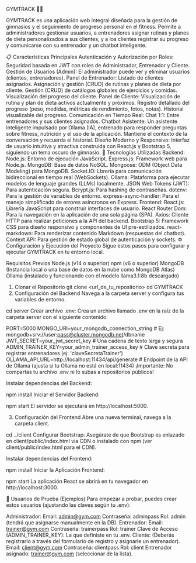 GYMTRACK 🏋️‍♂️

GYMTRACK es una aplicación web integral diseñada para la gestión de gimnasios y el seguimiento de progreso personal en el fitness. Permite a administradores gestionar usuarios, a entrenadores asignar rutinas y planes de dieta personalizados a sus clientes, y a los clientes registrar su progreso y comunicarse con su entrenador y un chatbot inteligente.

📋 Características Principales
Autenticación y Autorización por Roles: Seguridad basada en JWT con roles de Administrador, Entrenador y Cliente.
Gestión de Usuarios (Admin): El administrador puede ver y eliminar usuarios (clientes, entrenadores).
Panel de Entrenador:
Listado de clientes asignados.
Asignación y gestión (CRUD) de rutinas y planes de dieta por cliente.
Gestión (CRUD) de catálogos globales de ejercicios y comidas.
Visualización del progreso del cliente.
Panel de Cliente:
Visualización de rutina y plan de dieta activos actualmente y próximos.
Registro detallado del progreso (peso, medidas, métricas de rendimiento, fotos, notas).
Historial visualizable del progreso.
Comunicación en Tiempo Real:
Chat 1:1: Entre entrenadores y sus clientes asignados.
Chatbot Asistente: Un asistente inteligente impulsado por Ollama (IA), entrenado para responder preguntas sobre fitness, nutrición y el uso de la aplicación. Mantiene el contexto de la conversación y recuerda el historial.
Diseño Moderno y Responsivo: Interfaz de usuario intuitiva y atractiva construida con React.js y Bootstrap 5, siguiendo un tema oscuro de gimnasio.
🚀 Tecnologías Utilizadas
Backend:
Node.js: Entorno de ejecución JavaScript.
Express.js: Framework web para Node.js.
MongoDB: Base de datos NoSQL.
Mongoose: ODM (Object Data Modeling) para MongoDB.
Socket.IO: Lbrería para comunicación bidireccional en tiempo real (WebSockets).
Ollama: Plataforma para ejecutar modelos de lenguaje grandes (LLMs) localmente.
JSON Web Tokens (JWT): Para autenticación segura.
Bcrypt.js: Para hashing de contraseñas.
dotenv: Para la gestión de variables de entorno.
express-async-handler: Para el manejo simplificado de errores asíncronos en Express.
Frontend:
React.js: Librería JavaScript para construir interfaces de usuario.
React Router Dom: Para la navegación en la aplicación de una sola página (SPA).
Axios: Cliente HTTP para realizar peticiones a la API del backend.
Bootstrap 5: Framework CSS para diseño responsivo y componentes de UI pre-estilizados.
react-markdown: Para renderizar contenido Markdown (respuestas del chatbot).
Context API: Para gestión de estado global de autenticación y sockets.
⚙️ Configuración y Ejecución del Proyecto
Sigue estos pasos para configurar y ejecutar GYMTRACK en tu entorno local.

Requisitos Previos
Node.js (v14 o superior)
npm (v6 o superior)
MongoDB (Instancia local o una base de datos en la nube como MongoDB Atlas)
Ollama (instalado y funcionando con el modelo llama3.1:8b descargado)
1. Clonar el Repositorio
git clone <url_de_tu_repositorio>
cd GYMTRACK
2. Configuración del Backend
Navega a la carpeta server y configura tus variables de entorno.

cd server
Crear archivo .env:
Crea un archivo llamado .env en la raíz de la carpeta server con el siguiente contenido:

PORT=5000
MONGO_URI=your_mongodb_connection_string # Ej: mongodb+srv://user:pass@cluster.mongodb.net/dbname
JWT_SECRET=your_jwt_secret_key # Una cadena de texto larga y segura
ADMIN_TRAINER_KEY=your_admin_trainer_access_key # Clave secreta para registrar entrenadores (ej: 'claveSecretaTrainer')
OLLAMA_API_URL=http://localhost:11434/api/generate # Endpoint de la API de Ollama (ajusta si tu Ollama no está en local:11434)
¡Importante: No compartas tu archivo .env ni lo subas a repositorios públicos!

Instalar dependencias del Backend:

npm install
Iniciar el Servidor Backend:

npm start
El servidor se ejecutará en http://localhost:5000.

3. Configuración del Frontend
Abre una nueva terminal, navega a la carpeta client.

cd ../client
Configurar Bootstrap:
Asegúrate de que Bootstrap es enlazado en client/public/index.html via CDN o instalado con npm (ver client/public/index.html para el CDN).

Instalar dependencias del Frontend:

npm install
Iniciar la Aplicación Frontend:

npm start
La aplicación React se abrirá en tu navegador en http://localhost:3000.

🔑 Usuarios de Prueba (Ejemplos)
Para empezar a probar, puedes crear estos usuarios (ajustando las claves según tu .env):

Administrador:
Email: admin@gym.com
Contraseña: adminpass
Rol: admin (tendrá que asignarse manualmente en la DB).
Entrenador:
Email: trainer@gym.com
Contraseña: trainerpass
Rol: trainer
Clave de Acceso (ADMIN_TRAINER_KEY): La que definiste en tu .env.
Cliente: (Deberás registrarlo a través del formulario de registro y asignarle un entrenador).
Email: client@gym.com
Contraseña: clientpass
Rol: client
Entrenador asignado: trainer@gym.com (seleccionar de la lista).
